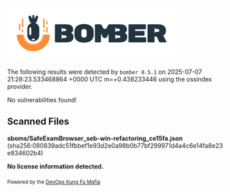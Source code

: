 
![IMG](https://raw.githubusercontent.com/devops-kung-fu/bomber/main/img/bomber-readme-logo.png)

The following results were detected by `bomber 0.5.1` on 2025-07-07 21:28:23.533468864 +0000 UTC m=+0.438233446 using the ossindex provider.

No vulnerabilities found!


 
## Scanned Files

**sboms/SafeExamBrowser_seb-win-refactoring_ce15fa.json** (sha256:080839adc51fbbef1e93d2e0a98b0b77bf299971d4a4c6e14fa8e23e834602b4)


**No license information detected.**




<sub>Powered by the [DevOps Kung Fu Mafia](https://github.com/devops-kung-fu)</sub>
